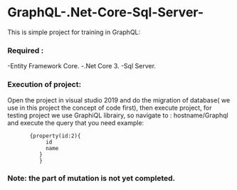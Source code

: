 # GraphQL-.Net-Core-Sql-Server-

   This is simple project for training in GraphQL:
   
  ### Required :
   -Entity Framework Core.
   -.Net Core 3.
   -Sql Server.
 ### Execution of project:
 
   Open the project in visual studio 2019 and do the migration of database( we use in this project the concept of code first), then execute project, for testing 
   project we use GraphiQL librairy, so navigate to : hostname/Graphql and execute the query that you need example:
   
           {property(id:2){
                id
                name
              }
              }
              
  ### Note: the part of mutation is not yet completed.

